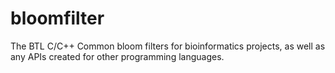 # bloomfilter
The BTL C/C++ Common bloom filters for bioinformatics projects, as well as any APIs created for other programming languages.
